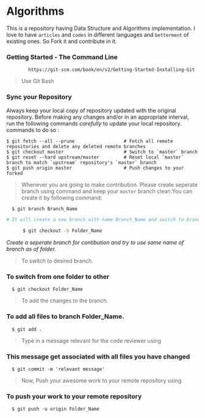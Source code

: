 # Algorithms
This is a repository having Data Structure and Algorithms implementation.
I love to have `articles` and `codes` in different languages and `betterment` of existing ones.
So Fork it and contribute in it.



### Getting Started - The Command Line ###
            https://git-scm.com/book/en/v2/Getting-Started-Installing-Git

> Use Git Bash 

###  Sync your Repository

  Always keep your local copy of repository updated with the original repository.
  Before making any changes and/or in an appropriate interval, run the following 
  commands *carefully* to update your local repository.
  commands  to do so : 

    $ git fetch --all --prune                  # Fetch all remote repositories and delete any deleted remote branches
    $ git checkout master                      # Switch to `master` branch
    $ git reset --hard upstream/master         # Reset local `master` branch to match `upstream` repository's `master` branch  
    $ git push origin master                   # Push changes to your forked 

> Whenever you are going to make contribution.
  Please create seperate branch using command 
  and keep your `master` branch clean.You can 
  create it by following command:
  
      $ git branch Branch_Name
  
```sh
# It will create a new branch with name Branch_Name and switch to branch Folder_Name
  
      $ git checkout -b Folder_Name
```
*Create a seperate branch for contibution and try to use same name of branch as of folder.*

> To switch to desired branch.
### To switch from one folder to other
   
      $ git checkout Folder_Name

> To add the changes to the branch. 
  ### To add all files to branch Folder_Name.        
  
      $ git add .

> Type in a message relevant for the code reviewer using
  ### This message get associated with all files you have changed
  
      $ git commit -m 'relevant message'

> Now, Push your awesome work to your remote repository using
  ### To push your work to your remote repository
  
      $ git push -u origin Folder_Name
